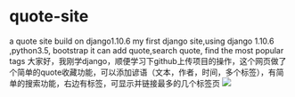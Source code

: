 # quote-site
a quote site build on django1.10.6
my first django site,using django 1.10.6 ,python3.5, bootstrap
it can add quote,search quote, find the most popular tags
大家好，我刚学django，顺便学习下github上传项目的操作，这个网页做了个简单的quote收藏功能，可以添加谚语（文本，作者，时间，多个标签），有简单的搜索功能，右边有标签，可显示并链接最多的几个标签页
![][1]

[1]:	https://raw.githubusercontent.com/nickcxm/quote-site/master/screenshots/index.png